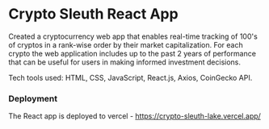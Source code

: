 # Crypto Sleuth React App

Created a cryptocurrency web app that enables real-time tracking of 100's of cryptos in a rank-wise order by their market capitalization.
For each crypto the web application includes up to the past 2 years of performance that can be useful for users in making informed investment decisions. 

Tech tools used: HTML, CSS, JavaScript, React.js, Axios, CoinGecko API.

### Deployment

The React app is deployed to vercel - 
https://crypto-sleuth-lake.vercel.app/
